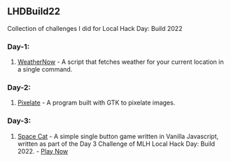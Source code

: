 ## LHDBuild22
Collection of challenges I did for Local Hack Day: Build 2022

### Day-1:
1. [WeatherNow](https://github.com/nanna7077/LHDBuild22/tree/main/WeatherNow) - A script that fetches weather for your current location in a single command.

### Day-2:
1. [Pixelate](https://github.com/nanna7077/LHDBuild22/tree/main/Pixelate) - A program built with GTK to pixelate images.

### Day-3:
1. [Space Cat](https://github.com/nanna7077/LHDBuild22/tree/main/SpaceCat) - A simple single button game written in Vanilla Javascript, written as part of the Day 3 Challenge of MLH Local Hack Day: Build 2022. - [Play Now](https://nanna7077.github.io/LHDBuild22/SpaceCat)

